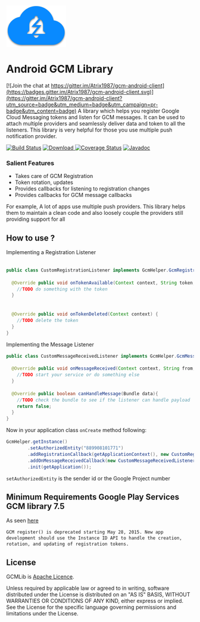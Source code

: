 ![GCM Lib](https://raw.githubusercontent.com/Atrix1987/gcm-android-client/master/gcm_helper_logo.png)
# Android GCM Library

[![Join the chat at https://gitter.im/Atrix1987/gcm-android-client](https://badges.gitter.im/Atrix1987/gcm-android-client.svg)](https://gitter.im/Atrix1987/gcm-android-client?utm_source=badge&utm_medium=badge&utm_campaign=pr-badge&utm_content=badge)
A library which helps you register Google Cloud Messaging tokens and listen for GCM messages. It can be used to attach multiple providers and seamlessly deliver data and token to all the listeners.
This library is very helpful for those you use multiple push notification provider.

[![Build Status](https://travis-ci.org/Atrix1987/gcm-android-client.svg?branch=master)](https://travis-ci.org/Atrix1987/gcm-android-client)  [![Download](https://api.bintray.com/packages/atrix1987/maven/gcm-lib/images/download.svg) ](https://bintray.com/atrix1987/maven/gcm-lib/_latestVersion) [![Coverage Status](https://coveralls.io/repos/github/Atrix1987/gcm-android-client/badge.svg?branch=master)](https://coveralls.io/github/Atrix1987/gcm-android-client?branch=master) [![Javadoc](https://img.shields.io/badge/javadoc-OK-blue.svg)](https://atrix1987.github.io/gcm-lib/javadoc/1.0.1/)

### Salient Features
 * Takes care of GCM Registration
 * Token rotation, updates
 * Provides callbacks for listening to registration changes
 * Provides callbacks for GCM message callbacks

For example, A lot of apps use multiple push providers. This library helps them to maintain a clean code and also loosely couple the providers still providing support for all

## How to use ?

Implementing a Registration Listener

```java

public class CustomRegistrationListener implements GcmHelper.GcmRegistrationListener{

  @Override public void onTokenAvailable(Context context, String token, boolean updated) {
    //TODO do something with the token
  }


  @Override public void onTokenDeleted(Context context) {
    //TODO delete the token
  }
}
```

Implementing the Message Listener

```java
public class CustomMessageReceivedListener implements GcmHelper.GcmMessageListener {

  @Override public void onMessageReceived(Context context, String from, Bundle data) {
    //TODO start your service or do something else
  }

  @Override public boolean canHandleMessage(Bundle data){
    //TODO check the bundle to see if the listener can handle payload
    return false;
  }
}
```

Now in your application class `onCreate` method following:

```java
GcmHelper.getInstance()
        .setAuthorizedEntity("889908101771")
        .addRegistrationCallback(getApplicationContext(), new CustomRegistrationListener(), true)
        .addOnMessageReceivedCallback(new CustomMessageReceivedListener())
        .init(getApplication());

```

`setAuthorizedEntity` is the sender id or the Google Project number

## Minimum Requirements Google Play Services GCM library 7.5

As seen [here](https://developers.google.com/cloud-messaging/registration)
```
GCM register() is deprecated starting May 28, 2015. New app development should use the Instance ID API to handle the creation, rotation, and updating of registration tokens.
```



## License
GCMLib is [Apache Licence](./LICENSE).

Unless required by applicable law or agreed to in writing, software distributed under the License is distributed on an "AS IS" BASIS, WITHOUT WARRANTIES OR CONDITIONS OF ANY KIND, either express or implied. See the License for the specific language governing permissions and limitations under the License.
